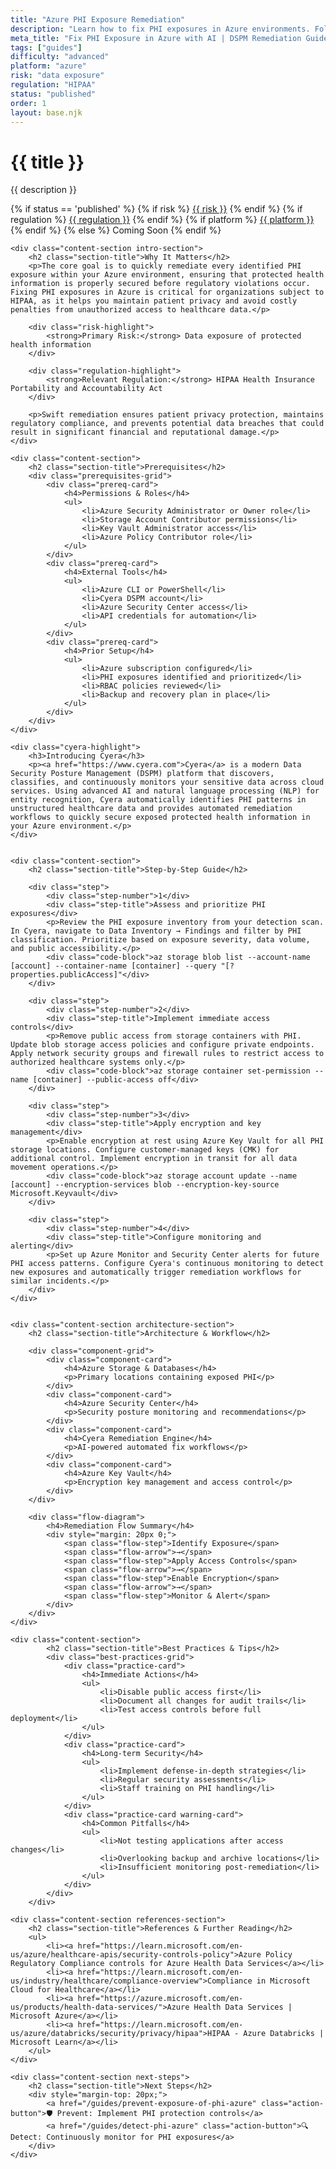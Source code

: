 ```yaml
---
title: "Azure PHI Exposure Remediation"
description: "Learn how to fix PHI exposures in Azure environments. Follow step-by-step guidance for HIPAA compliance and healthcare data security."
meta_title: "Fix PHI Exposure in Azure with AI | DSPM Remediation Guide"
tags: ["guides"]
difficulty: "advanced"
platform: "azure"
risk: "data exposure"
regulation: "HIPAA"
status: "published"
order: 1
layout: base.njk
---
```


<div class="container">
    <div class="header">
        <h1>{{ title }}</h1>
        <p>{{ description }}</p>
        <div class="guide-tags-container">
			<div class="guide-tags-wrapper">
		    {% if status == 'published' %}
		        {% if risk %}
		        <a href="/risk/{{ risk | downcase | replace: ' ', '-' }}/" class="guide-tag risk">{{ risk }}</a>
		        {% endif %}
		        {% if regulation %}
		        <a href="/regulation/{{ regulation | downcase | replace: ' ', '-' }}/" class="guide-tag regulation">{{ regulation }}</a>
		        {% endif %}
		        {% if platform %}
		        <a href="/platforms/{{ platform | downcase | replace: ' ', '-' }}/" class="guide-tag platform">{{ platform }}</a>
		        {% endif %}
		    {% else %}
		        <span class="guide-tag coming-soon">Coming Soon</span>
		    {% endif %}
		</div>
		</div>
    </div>

    <div class="content-section intro-section">
        <h2 class="section-title">Why It Matters</h2>
        <p>The core goal is to quickly remediate every identified PHI exposure within your Azure environment, ensuring that protected health information is properly secured before regulatory violations occur. Fixing PHI exposures in Azure is critical for organizations subject to HIPAA, as it helps you maintain patient privacy and avoid costly penalties from unauthorized access to healthcare data.</p>
        
        <div class="risk-highlight">
            <strong>Primary Risk:</strong> Data exposure of protected health information
        </div>
        
        <div class="regulation-highlight">
            <strong>Relevant Regulation:</strong> HIPAA Health Insurance Portability and Accountability Act
        </div>
        
        <p>Swift remediation ensures patient privacy protection, maintains regulatory compliance, and prevents potential data breaches that could result in significant financial and reputational damage.</p>
    </div>

    <div class="content-section">
        <h2 class="section-title">Prerequisites</h2>
        <div class="prerequisites-grid">
            <div class="prereq-card">
                <h4>Permissions & Roles</h4>
                <ul>
                    <li>Azure Security Administrator or Owner role</li>
                    <li>Storage Account Contributor permissions</li>
                    <li>Key Vault Administrator access</li>
                    <li>Azure Policy Contributor role</li>
                </ul>
            </div>
            <div class="prereq-card">
                <h4>External Tools</h4>
                <ul>
                    <li>Azure CLI or PowerShell</li>
                    <li>Cyera DSPM account</li>
                    <li>Azure Security Center access</li>
                    <li>API credentials for automation</li>
                </ul>
            </div>
            <div class="prereq-card">
                <h4>Prior Setup</h4>
                <ul>
                    <li>Azure subscription configured</li>
                    <li>PHI exposures identified and prioritized</li>
                    <li>RBAC policies reviewed</li>
                    <li>Backup and recovery plan in place</li>
                </ul>
            </div>
        </div>
    </div>
	
    <div class="cyera-highlight">
        <h3>Introducing Cyera</h3>
        <p><a href="https://www.cyera.com">Cyera</a> is a modern Data Security Posture Management (DSPM) platform that discovers, classifies, and continuously monitors your sensitive data across cloud services. Using advanced AI and natural language processing (NLP) for entity recognition, Cyera automatically identifies PHI patterns in unstructured healthcare data and provides automated remediation workflows to quickly secure exposed protected health information in your Azure environment.</p>
    </div>
	

    <div class="content-section">
        <h2 class="section-title">Step-by-Step Guide</h2>
        
        <div class="step">
            <div class="step-number">1</div>
            <div class="step-title">Assess and prioritize PHI exposures</div>
            <p>Review the PHI exposure inventory from your detection scan. In Cyera, navigate to Data Inventory → Findings and filter by PHI classification. Prioritize based on exposure severity, data volume, and public accessibility.</p>
            <div class="code-block">az storage blob list --account-name [account] --container-name [container] --query "[?properties.publicAccess]"</div>
        </div>

        <div class="step">
            <div class="step-number">2</div>
            <div class="step-title">Implement immediate access controls</div>
            <p>Remove public access from storage containers with PHI. Update blob storage access policies and configure private endpoints. Apply network security groups and firewall rules to restrict access to authorized healthcare systems only.</p>
            <div class="code-block">az storage container set-permission --name [container] --public-access off</div>
        </div>

        <div class="step">
            <div class="step-number">3</div>
            <div class="step-title">Apply encryption and key management</div>
            <p>Enable encryption at rest using Azure Key Vault for all PHI storage locations. Configure customer-managed keys (CMK) for additional control. Implement encryption in transit for all data movement operations.</p>
            <div class="code-block">az storage account update --name [account] --encryption-services blob --encryption-key-source Microsoft.Keyvault</div>
        </div>

        <div class="step">
            <div class="step-number">4</div>
            <div class="step-title">Configure monitoring and alerting</div>
            <p>Set up Azure Monitor and Security Center alerts for future PHI access patterns. Configure Cyera's continuous monitoring to detect new exposures and automatically trigger remediation workflows for similar incidents.</p>
        </div>
    </div>


    <div class="content-section architecture-section">
        <h2 class="section-title">Architecture & Workflow</h2>
        
        <div class="component-grid">
            <div class="component-card">
                <h4>Azure Storage & Databases</h4>
                <p>Primary locations containing exposed PHI</p>
            </div>
            <div class="component-card">
                <h4>Azure Security Center</h4>
                <p>Security posture monitoring and recommendations</p>
            </div>
            <div class="component-card">
                <h4>Cyera Remediation Engine</h4>
                <p>AI-powered automated fix workflows</p>
            </div>
            <div class="component-card">
                <h4>Azure Key Vault</h4>
                <p>Encryption key management and access control</p>
            </div>
        </div>

        <div class="flow-diagram">
            <h4>Remediation Flow Summary</h4>
            <div style="margin: 20px 0;">
                <span class="flow-step">Identify Exposure</span>
                <span class="flow-arrow">→</span>
                <span class="flow-step">Apply Access Controls</span>
                <span class="flow-arrow">→</span>
                <span class="flow-step">Enable Encryption</span>
                <span class="flow-arrow">→</span>
                <span class="flow-step">Monitor & Alert</span>
            </div>
        </div>
    </div>

	<div class="content-section">
	        <h2 class="section-title">Best Practices & Tips</h2>
	        <div class="best-practices-grid">
	            <div class="practice-card">
	                <h4>Immediate Actions</h4>
	                <ul>
	                    <li>Disable public access first</li>
	                    <li>Document all changes for audit trails</li>
	                    <li>Test access controls before full deployment</li>
	                </ul>
	            </div>
	            <div class="practice-card">
	                <h4>Long-term Security</h4>
	                <ul>
	                    <li>Implement defense-in-depth strategies</li>
	                    <li>Regular security assessments</li>
	                    <li>Staff training on PHI handling</li>
	                </ul>
	            </div>
	            <div class="practice-card warning-card">
	                <h4>Common Pitfalls</h4>
	                <ul>
	                    <li>Not testing applications after access changes</li>
	                    <li>Overlooking backup and archive locations</li>
	                    <li>Insufficient monitoring post-remediation</li>
	                </ul>
	            </div>
	        </div>
	    </div>

    <div class="content-section references-section">
        <h2 class="section-title">References & Further Reading</h2>
        <ul>
            <li><a href="https://learn.microsoft.com/en-us/azure/healthcare-apis/security-controls-policy">Azure Policy Regulatory Compliance controls for Azure Health Data Services</a></li>
            <li><a href="https://learn.microsoft.com/en-us/industry/healthcare/compliance-overview">Compliance in Microsoft Cloud for Healthcare</a></li>
            <li><a href="https://azure.microsoft.com/en-us/products/health-data-services/">Azure Health Data Services | Microsoft Azure</a></li>
            <li><a href="https://learn.microsoft.com/en-us/azure/databricks/security/privacy/hipaa">HIPAA - Azure Databricks | Microsoft Learn</a></li>
        </ul>
    </div>

    <div class="content-section next-steps">
        <h2 class="section-title">Next Steps</h2>
        <div style="margin-top: 20px;">
            <a href="/guides/prevent-exposure-of-phi-azure" class="action-button">🛡️ Prevent: Implement PHI protection controls</a>
            <a href="/guides/detect-phi-azure" class="action-button">🔍 Detect: Continuously monitor for PHI exposures</a>
        </div>
    </div>
</div>